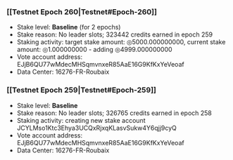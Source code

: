 ### [[Testnet Epoch 260|Testnet#Epoch-260]]
* Stake level: **Baseline** (for 2 epochs)
* Stake reason: No leader slots; 323442 credits earned in epoch 259
* Staking activity: target stake amount: ◎5000.000000000, current stake amount: ◎1.000000000 - adding ◎4999.000000000
* Vote account address: EJjB6QU77wMdecMHSqmvnxeR85AaE16G9KfKxYeVeoaf
* Data Center: 16276-FR-Roubaix
### [[Testnet Epoch 259|Testnet#Epoch-259]]
* Stake level: **Baseline**
* Stake reason: No leader slots; 326765 credits earned in epoch 258
* Staking activity: creating new stake account JCYLMso1Ktc3Ehya3UCQxRjxqKLasvSukw4Y6qjj9cyQ
* Vote account address: EJjB6QU77wMdecMHSqmvnxeR85AaE16G9KfKxYeVeoaf
* Data Center: 16276-FR-Roubaix